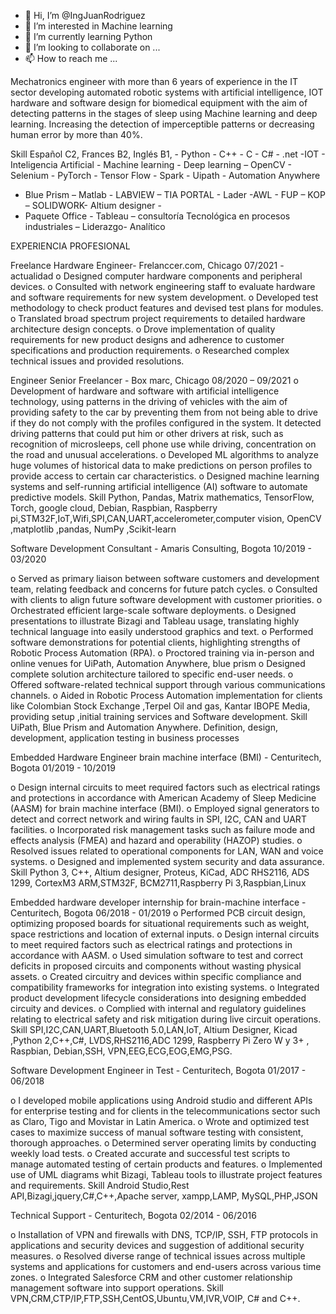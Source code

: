 - 👋 Hi, I’m @IngJuanRodriguez
- 👀 I’m interested in Machine learning 
- 🌱 I’m currently learning Python
- 💞️ I’m looking to collaborate on ...
- 📫 How to reach me ...


Mechatronics engineer with more than 6 years of experience in the IT sector developing automated robotic systems with artificial intelligence, 
IOT hardware and software design for biomedical equipment with the aim of detecting patterns in the stages of sleep using Machine learning and deep learning. 
Increasing the detection of imperceptible patterns or decreasing human error by more than 40%.

Skill 
Español C2, Frances B2, Inglés B1, - Python - C++ - C - C# - .net -IOT - Inteligencia Artificial - Machine learning - Deep learning 
– OpenCV - Selenium -  PyTorch - Tensor Flow - Spark - Uipath - Automation Anywhere 
- Blue Prism – Matlab - LABVIEW – TIA PORTAL - Lader -AWL - FUP – KOP – SOLIDWORK- Altium designer -  
-  Paquete Office -  Tableau – consultoría Tecnológica en procesos industriales – Liderazgo- Analítico


EXPERIENCIA PROFESIONAL

Freelance Hardware Engineer- Frelanccer.com, Chicago	07/2021 - actualidad
o	Designed computer hardware components and peripheral devices.
o	Consulted with network engineering staff to evaluate hardware and software requirements for new system development.
o	Developed test methodology to check product features and devised test plans for modules.
o	Translated broad spectrum project requirements to detailed hardware architecture design concepts.
o	Drove implementation of quality requirements for new product designs and adherence to customer specifications and production requirements.
o	Researched complex technical issues and provided resolutions.

Engineer Senior Freelancer - Box marc, Chicago	08/2020 – 09/2021
o	Development of hardware and software with artificial intelligence technology, using patterns in the driving of vehicles with the aim of providing safety to the car by preventing them from not being able to drive if they do not comply with the profiles configured in the system. It detected driving patterns that could put him or other drivers at risk, such as recognition of microsleeps, cell phone use while driving, concentration on the road and unusual accelerations.
o	Developed ML algorithms to analyze huge volumes of historical data to make predictions on person profiles to provide access to certain car characteristics.
o	Designed machine learning systems and self-running artificial intelligence (AI) software to automate predictive models.
Skill
Python, Pandas, Matrix mathematics, TensorFlow, Torch, google cloud, Debian, Raspbian, Raspberry pi,STM32F,IoT,Wifi,SPI,CAN,UART,accelerometer,computer vision, OpenCV ,matplotlib ,pandas, NumPy ,Scikit-learn




Software Development Consultant - Amaris Consulting, Bogota	10/2019 - 03/2020

o	Served as primary liaison between software customers and development team, relating feedback and concerns for future patch cycles.
o	Consulted with clients to align future software development with customer priorities.
o	Orchestrated efficient large-scale software deployments.
o	Designed presentations to illustrate Bizagi and Tableau usage, translating highly technical language into easily understood graphics and text.
o	Performed software demonstrations for potential clients, highlighting strengths of Robotic Process Automation (RPA).
o	Proctored training via in-person and online venues for UiPath, Automation Anywhere, blue prism
o	Designed complete solution architecture tailored to specific end-user needs.
o	Offered software-related technical support through various communications channels.
o	Aided in Robotic Process Automation implementation for clients like Colombian Stock Exchange ,Terpel Oil and gas, Kantar IBOPE Media, providing setup ,initial training services and Software development.
Skill
UiPath, Blue Prism and Automation Anywhere. Definition, design, development, application testing in    business processes

Embedded Hardware Engineer brain machine interface (BMI) - Centuritech, Bogota	01/2019 - 10/2019

o	Design internal circuits to meet required factors such as electrical ratings and protections in accordance with American Academy of Sleep Medicine (AASM) for brain machine interface (BMI).
o	Employed signal generators to detect and correct network and wiring faults in SPI, I2C, CAN and UART facilities.
o	Incorporated risk management tasks such as failure mode and effects analysis (FMEA) and hazard and operability (HAZOP) studies.
o	Resolved issues related to operational components for LAN, WAN and voice systems.
o	Designed and implemented system security and data assurance.
Skill
Python 3, C++, Altium designer, Proteus, KiCad, ADC RHS2116, ADS 1299, CortexM3 ARM,STM32F, BCM2711,Raspberry Pi 3,Raspbian,Linux

Embedded hardware developer internship for brain-machine interface - Centuritech, Bogota	06/2018 - 01/2019
o	Performed PCB circuit design, optimizing proposed boards for situational requirements such as weight, space restrictions and location of external inputs.
o	Design internal circuits to meet required factors such as electrical ratings and protections in accordance with AASM.
o	Used simulation software to test and correct deficits in proposed circuits and components without wasting physical assets.
o	Created circuitry and devices within specific compliance and compatibility frameworks for integration into existing systems.
o	Integrated product development lifecycle considerations into designing embedded circuity and devices.
o	Complied with internal and regulatory guidelines relating to electrical safety and risk mitigation during live circuit operations.
Skill
SPI,I2C,CAN,UART,Bluetooth 5.0,LAN,IoT, Altium Designer, Kicad ,Python 2,C++,C#, LVDS,RHS2116,ADC 1299, Raspberry Pi Zero W y 3+ , Raspbian, Debian,SSH, VPN,EEG,ECG,EOG,EMG,PSG.

Software Development Engineer in Test - Centuritech, Bogota	01/2017 - 06/2018

o	I developed mobile applications using Android studio and different APIs for enterprise testing and for clients in the telecommunications sector such as Claro, Tigo and Movistar in Latin America. 
o	Wrote and optimized test cases to maximize success of manual software testing with consistent, thorough approaches.
o	Determined server operating limits by conducting weekly load tests.
o	Created accurate and successful test scripts to manage automated testing of certain products and features.
o	Implemented use of UML diagrams whit Bizagi, Tableau tools to illustrate project features and requirements.
Skill
Android Studio,Rest API,Bizagi,jquery,C#,C++,Apache server, xampp,LAMP, MySQL,PHP,JSON

Technical Support - Centuritech, Bogota 	02/2014 - 06/2016

o	Installation of VPN and firewalls with DNS, TCP/IP, SSH, FTP protocols in applications and security devices and suggestion of additional security measures.
o	Resolved diverse range of technical issues across multiple systems and applications for customers and end-users across various time zones.
o	Integrated Salesforce CRM and other customer relationship management software into support operations.
Skill
VPN,CRM,CTP/IP,FTP,SSH,CentOS,Ubuntu,VM,IVR,VOIP, C# and C++.




<!---
IngJuanRodriguez/IngJuanRodriguez is a ✨ special ✨ repository because its `README.md` (this file) appears on your GitHub profile.
You can click the Preview link to take a look at your changes.
--->
